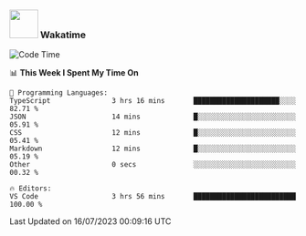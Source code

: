 ### <img src="https://media.giphy.com/media/VgCDAzcKvsR6OM0uWg/giphy.gif" width="50"> Wakatime

  <!--START_SECTION:waka-->
![Code Time](http://img.shields.io/badge/Code%20Time-1%2C419%20hrs%2014%20mins-blue)

📊 **This Week I Spent My Time On** 

```text
💬 Programming Languages: 
TypeScript               3 hrs 16 mins       █████████████████████░░░░   82.71 % 
JSON                     14 mins             █░░░░░░░░░░░░░░░░░░░░░░░░   05.91 % 
CSS                      12 mins             █░░░░░░░░░░░░░░░░░░░░░░░░   05.41 % 
Markdown                 12 mins             █░░░░░░░░░░░░░░░░░░░░░░░░   05.19 % 
Other                    0 secs              ░░░░░░░░░░░░░░░░░░░░░░░░░   00.32 % 

🔥 Editors: 
VS Code                  3 hrs 56 mins       █████████████████████████   100.00 % 
```


 Last Updated on 16/07/2023 00:09:16 UTC
<!--END_SECTION:waka-->
